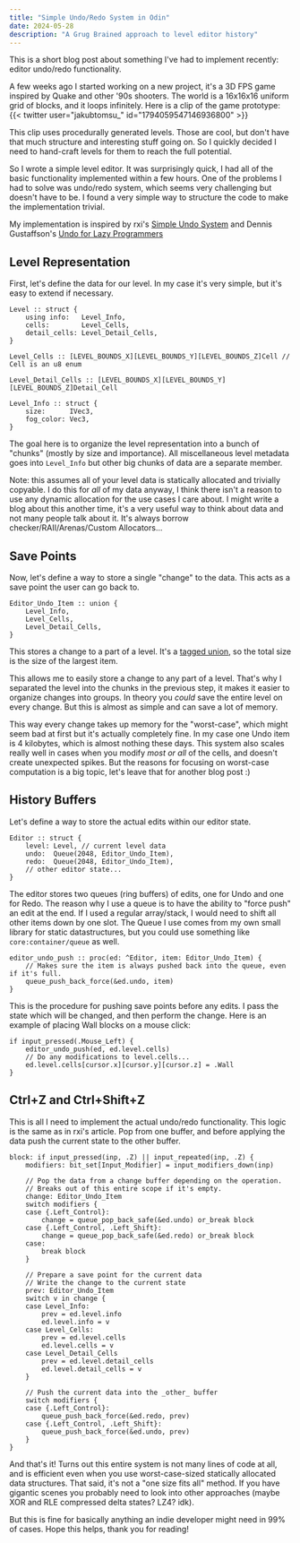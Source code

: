 ```yaml
---
title: "Simple Undo/Redo System in Odin"
date: 2024-05-28
description: "A Grug Brained approach to level editor history"
---
```


This is a short blog post about something I've had to implement recently: editor undo/redo functionality.

A few weeks ago I started working on a new project, it's a 3D FPS game inspired by Quake and other '90s shooters.
The world is a 16x16x16 uniform grid of blocks, and it loops infinitely. Here is a clip of the game prototype:
{{< twitter user="jakubtomsu_" id="1794059547146936800" >}}

This clip uses procedurally generated levels. Those are cool, but don't have that much structure and interesting stuff going on. So I quickly decided I need to hand-craft levels for them to reach the full potential.

So I wrote a simple level editor. It was surprisingly quick, I had all of the basic functionality implemented within a few hours. One of the problems I had to solve was undo/redo system, which seems very challenging but doesn't have to be. I found a very simple way to structure the code to make the implementation trivial.

My implementation is inspired by rxi's [Simple Undo System](https://rxi.github.io/a_simple_undo_system.html) and Dennis Gustaffson's [Undo for Lazy Programmers](https://blog.voxagon.se/2018/07/10/undo-for-lazy-programmers.html)

## Level Representation
First, let's define the data for our level. In my case it's very simple, but it's easy to extend if necessary.
```odin
Level :: struct {
    using info:   Level_Info,
    cells:        Level_Cells,
    detail_cells: Level_Detail_Cells,
}

Level_Cells :: [LEVEL_BOUNDS_X][LEVEL_BOUNDS_Y][LEVEL_BOUNDS_Z]Cell // Cell is an u8 enum

Level_Detail_Cells :: [LEVEL_BOUNDS_X][LEVEL_BOUNDS_Y][LEVEL_BOUNDS_Z]Detail_Cell

Level_Info :: struct {
    size:      IVec3,
    fog_color: Vec3,
}
```

The goal here is to organize the level representation into a bunch of "chunks" (mostly by size and importance). All miscellaneous level metadata goes into `Level_Info` but other big chunks of data are a separate member.

Note: this assumes all of your level data is statically allocated and trivially copyable. I do this for _all_ of my data anyway, I think there isn't a reason to use any dynamic allocation for the use cases I care about. I might write a blog about this another time, it's a very useful way to think about data and not many people talk about it. It's always borrow checker/RAII/Arenas/Custom Allocators...

## Save Points
Now, let's define a way to store a single "change" to the data. This acts as a save point the user can go back to.

```odin
Editor_Undo_Item :: union {
    Level_Info,
    Level_Cells,
    Level_Detail_Cells,
}
```

This stores a change to a part of a level. It's a [tagged union](https://odin-lang.org/docs/overview/#unions), so the total size is the size of the largest item.

This allows me to easily store a change to any part of a level. That's why I separated the level into the chunks in the previous step, it makes it easier to organize changes into groups. In theory you _could_ save the entire level on every change. But this is almost as simple and can save a lot of memory.

This way every change takes up memory for the "worst-case", which might seem bad at first but it's actually completely fine. In my case one Undo item is 4 kilobytes, which is almost nothing these days. This system also scales really well in cases when you modify _most or all_ of the cells, and doesn't create unexpected spikes. But the reasons for focusing on worst-case computation is a big topic, let's leave that for another blog post :)

## History Buffers
Let's define a way to store the actual edits within our editor state.

```odin
Editor :: struct {
    level: Level, // current level data
    undo:  Queue(2048, Editor_Undo_Item),
    redo:  Queue(2048, Editor_Undo_Item),
    // other editor state...
}
```

The editor stores two queues (ring buffers) of edits, one for Undo and one for Redo. The reason why I use a queue is to have the ability to "force push" an edit at the end. If I used a regular array/stack, I would need to shift all other items down by one slot. The Queue I use comes from my own small library for static datastructures, but you could use something like `core:container/queue` as well.

```odin
editor_undo_push :: proc(ed: ^Editor, item: Editor_Undo_Item) {
    // Makes sure the item is always pushed back into the queue, even if it's full.
    queue_push_back_force(&ed.undo, item)
}
```

This is the procedure for pushing save points before any edits. I pass the state which will be changed, and then perform the change. Here is an example of placing Wall blocks on a mouse click:

```odin
if input_pressed(.Mouse_Left) {
    editor_undo_push(ed, ed.level.cells)
    // Do any modifications to level.cells...
    ed.level.cells[cursor.x][cursor.y][cursor.z] = .Wall
}
```

## Ctrl+Z and Ctrl+Shift+Z
This is all I need to implement the actual undo/redo functionality. This logic is the same as in rxi's article. Pop from one buffer, and before applying the data push the current state to the other buffer.

```odin
block: if input_pressed(inp, .Z) || input_repeated(inp, .Z) {
    modifiers: bit_set[Input_Modifier] = input_modifiers_down(inp)
    
    // Pop the data from a change buffer depending on the operation.
    // Breaks out of this entire scope if it's empty.
    change: Editor_Undo_Item
    switch modifiers {
    case {.Left_Control}:
        change = queue_pop_back_safe(&ed.undo) or_break block
    case {.Left_Control, .Left_Shift}:
        change = queue_pop_back_safe(&ed.redo) or_break block
    case:
        break block
    }
    
    // Prepare a save point for the current data
    // Write the change to the current state
    prev: Editor_Undo_Item
    switch v in change {
    case Level_Info:
        prev = ed.level.info
        ed.level.info = v
    case Level_Cells:
        prev = ed.level.cells
        ed.level.cells = v
    case Level_Detail_Cells
        prev = ed.level.detail_cells
        ed.level.detail_cells = v
    }
    
    // Push the current data into the _other_ buffer
    switch modifiers {
    case {.Left_Control}:
        queue_push_back_force(&ed.redo, prev)
    case {.Left_Control, .Left_Shift}:
        queue_push_back_force(&ed.undo, prev)
    }
}
```

And that's it! Turns out this entire system is not many lines of code at all, and is efficient even when you use worst-case-sized statically allocated data structures. That said, it's not a "one size fits all" method. If you have gigantic scenes you probably need to look into other approaches (maybe XOR and RLE compressed delta states? LZ4? idk).

But this is fine for basically anything an indie developer might need in 99% of cases. Hope this helps, thank you for reading!